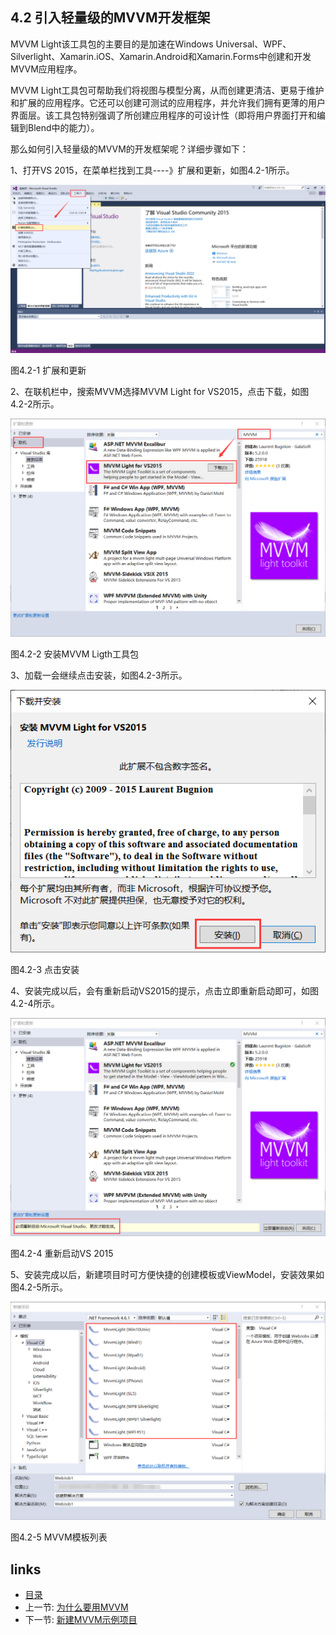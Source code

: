 ## 4.2 引入轻量级的MVVM开发框架

MVVM Light该工具包的主要目的是加速在Windows Universal、WPF、Silverlight、Xamarin.iOS、Xamarin.Android和Xamarin.Forms中创建和开发MVVM应用程序。

MVVM Light工具包可帮助我们将视图与模型分离，从而创建更清洁、更易于维护和扩展的应用程序。它还可以创建可测试的应用程序，并允许我们拥有更薄的用户界面层。该工具包特别强调了所创建应用程序的可设计性（即将用户界面打开和编辑到Blend中的能力）。

那么如何引入轻量级的MVVM的开发框架呢？详细步骤如下：

1、打开VS 2015，在菜单栏找到工具----》扩展和更新，如图4.2-1所示。

![](images/4.2-1.png)

图4.2-1 扩展和更新

2、在联机栏中，搜索MVVM选择MVVM Light for VS2015，点击下载，如图4.2-2所示。

![](images/4.2-2.png)

图4.2-2 安装MVVM Ligth工具包

3、加载一会继续点击安装，如图4.2-3所示。

![](images/4.2-3.png)

图4.2-3 点击安装

4、安装完成以后，会有重新启动VS2015的提示，点击立即重新启动即可，如图4.2-4所示。

![](images/4.2-4.png)

图4.2-4 重新启动VS 2015

5、安装完成以后，新建项目时可方便快捷的创建模板或ViewModel，安装效果如图4.2-5所示。

![](images/4.2-5.png)

图4.2-5 MVVM模板列表

## links
   * [目录](<preface.md>)
   * 上一节: [为什么要用MVVM](<04.1.md>)
   * 下一节: [新建MVVM示例项目](<04.3.md>)